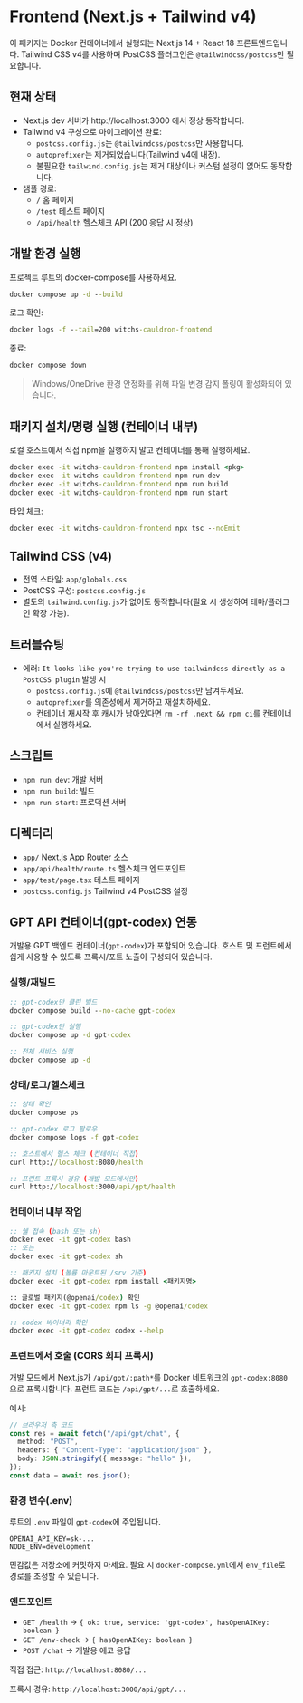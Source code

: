 # Frontend (Next.js + Tailwind v4)

이 패키지는 Docker 컨테이너에서 실행되는 Next.js 14 + React 18 프론트엔드입니다. Tailwind CSS v4를 사용하며 PostCSS 플러그인은 `@tailwindcss/postcss`만 필요합니다.

## 현재 상태

- Next.js dev 서버가 http://localhost:3000 에서 정상 동작합니다.
- Tailwind v4 구성으로 마이그레이션 완료:
  - `postcss.config.js`는 `@tailwindcss/postcss`만 사용합니다.
  - `autoprefixer`는 제거되었습니다(Tailwind v4에 내장).
  - 불필요한 `tailwind.config.js`는 제거 대상이나 커스텀 설정이 없어도 동작합니다.
- 샘플 경로:
  - `/` 홈 페이지
  - `/test` 테스트 페이지
  - `/api/health` 헬스체크 API (200 응답 시 정상)

## 개발 환경 실행

프로젝트 루트의 docker-compose를 사용하세요.

```cmd
docker compose up -d --build
```

로그 확인:

```cmd
docker logs -f --tail=200 witchs-cauldron-frontend
```

종료:

```cmd
docker compose down
```

> Windows/OneDrive 환경 안정화를 위해 파일 변경 감지 폴링이 활성화되어 있습니다.

## 패키지 설치/명령 실행 (컨테이너 내부)

로컬 호스트에서 직접 npm을 실행하지 말고 컨테이너를 통해 실행하세요.

```cmd
docker exec -it witchs-cauldron-frontend npm install <pkg>
docker exec -it witchs-cauldron-frontend npm run dev
docker exec -it witchs-cauldron-frontend npm run build
docker exec -it witchs-cauldron-frontend npm run start
```

타입 체크:

```cmd
docker exec -it witchs-cauldron-frontend npx tsc --noEmit
```

## Tailwind CSS (v4)

- 전역 스타일: `app/globals.css`
- PostCSS 구성: `postcss.config.js`
- 별도의 `tailwind.config.js`가 없어도 동작합니다(필요 시 생성하여 테마/플러그인 확장 가능).

## 트러블슈팅

- 에러: `It looks like you're trying to use tailwindcss directly as a PostCSS plugin` 발생 시
  - `postcss.config.js`에 `@tailwindcss/postcss`만 남겨두세요.
  - `autoprefixer`를 의존성에서 제거하고 재설치하세요.
  - 컨테이너 재시작 후 캐시가 남아있다면 `rm -rf .next && npm ci`를 컨테이너에서 실행하세요.

## 스크립트

- `npm run dev`: 개발 서버
- `npm run build`: 빌드
- `npm run start`: 프로덕션 서버

## 디렉터리

- `app/` Next.js App Router 소스
- `app/api/health/route.ts` 헬스체크 엔드포인트
- `app/test/page.tsx` 테스트 페이지
- `postcss.config.js` Tailwind v4 PostCSS 설정

## GPT API 컨테이너(gpt-codex) 연동

개발용 GPT 백엔드 컨테이너(`gpt-codex`)가 포함되어 있습니다. 호스트 및 프런트에서 쉽게 사용할 수 있도록 프록시/포트 노출이 구성되어 있습니다.

### 실행/재빌드

```cmd
:: gpt-codex만 클린 빌드
docker compose build --no-cache gpt-codex

:: gpt-codex만 실행
docker compose up -d gpt-codex

:: 전체 서비스 실행
docker compose up -d
```

### 상태/로그/헬스체크

```cmd
:: 상태 확인
docker compose ps

:: gpt-codex 로그 팔로우
docker compose logs -f gpt-codex

:: 호스트에서 헬스 체크 (컨테이너 직접)
curl http://localhost:8080/health

:: 프런트 프록시 경유 (개발 모드에서만)
curl http://localhost:3000/api/gpt/health
```

### 컨테이너 내부 작업

```cmd
:: 쉘 접속 (bash 또는 sh)
docker exec -it gpt-codex bash
:: 또는
docker exec -it gpt-codex sh

:: 패키지 설치 (볼륨 마운트된 /srv 기준)
docker exec -it gpt-codex npm install <패키지명>

:: 글로벌 패키지(@openai/codex) 확인
docker exec -it gpt-codex npm ls -g @openai/codex

:: codex 바이너리 확인
docker exec -it gpt-codex codex --help
```

### 프런트에서 호출 (CORS 회피 프록시)

개발 모드에서 Next.js가 `/api/gpt/:path*`를 Docker 네트워크의 `gpt-codex:8080`으로 프록시합니다. 프런트 코드는 `/api/gpt/...`로 호출하세요.

예시:

```ts
// 브라우저 측 코드
const res = await fetch("/api/gpt/chat", {
  method: "POST",
  headers: { "Content-Type": "application/json" },
  body: JSON.stringify({ message: "hello" }),
});
const data = await res.json();
```

### 환경 변수(.env)

루트의 `.env` 파일이 `gpt-codex`에 주입됩니다.

```env
OPENAI_API_KEY=sk-...
NODE_ENV=development
```

민감값은 저장소에 커밋하지 마세요. 필요 시 `docker-compose.yml`에서 `env_file`로 경로를 조정할 수 있습니다.

### 엔드포인트

- `GET /health` → `{ ok: true, service: 'gpt-codex', hasOpenAIKey: boolean }`
- `GET /env-check` → `{ hasOpenAIKey: boolean }`
- `POST /chat` → 개발용 에코 응답

직접 접근: `http://localhost:8080/...`

프록시 경유: `http://localhost:3000/api/gpt/...`
